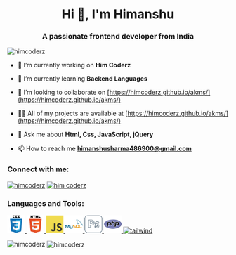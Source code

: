 <h1 align="center">Hi 👋, I'm Himanshu</h1>
<h3 align="center">A passionate frontend developer from India</h3>

<p align="left"> <img src="https://komarev.com/ghpvc/?username=himanshu4869&label=Profile%20views&color=0e75b6&style=flat" alt="himcoderz" /> </p>

- 🔭 I’m currently working on **Him Coderz**

- 🌱 I’m currently learning **Backend Languages**

- 👯 I’m looking to collaborate on [https://himcoderz.github.io/akms/](https://himcoderz.github.io/akms/)

- 👨‍💻 All of my projects are available at [https://himcoderz.github.io/akms/](https://himcoderz.github.io/akms/)

- 💬 Ask me about **Html, Css, JavaScript, jQuery**

- 📫 How to reach me **himanshusharma486900@gmail.com**

<h3 align="left">Connect with me:</h3>
<p align="left">
<a href="https://instagram.com/himcoderz" target="blank"><img align="center" src="https://raw.githubusercontent.com/rahuldkjain/github-profile-readme-generator/master/src/images/icons/Social/instagram.svg" alt="himcoderz" height="30" width="40" /></a>
<a href="https://youtube.com/@himcoderz?si=J-wgrVUutE7PepWq" target="blank"><img align="center" src="https://raw.githubusercontent.com/rahuldkjain/github-profile-readme-generator/master/src/images/icons/Social/youtube.svg" alt="him coderz" height="30" width="40" /></a>
</p>

<h3 align="left">Languages and Tools:</h3>
<p align="left"> <a href="https://www.w3schools.com/css/" target="_blank" rel="noreferrer"> <img src="https://raw.githubusercontent.com/devicons/devicon/master/icons/css3/css3-original-wordmark.svg" alt="css3" width="40" height="40"/> </a> <a href="https://www.w3.org/html/" target="_blank" rel="noreferrer"> <img src="https://raw.githubusercontent.com/devicons/devicon/master/icons/html5/html5-original-wordmark.svg" alt="html5" width="40" height="40"/> </a> <a href="https://developer.mozilla.org/en-US/docs/Web/JavaScript" target="_blank" rel="noreferrer"> <img src="https://raw.githubusercontent.com/devicons/devicon/master/icons/javascript/javascript-original.svg" alt="javascript" width="40" height="40"/> </a> <a href="https://www.mysql.com/" target="_blank" rel="noreferrer"> <img src="https://raw.githubusercontent.com/devicons/devicon/master/icons/mysql/mysql-original-wordmark.svg" alt="mysql" width="40" height="40"/> </a> <a href="https://www.photoshop.com/en" target="_blank" rel="noreferrer"> <img src="https://raw.githubusercontent.com/devicons/devicon/master/icons/photoshop/photoshop-line.svg" alt="photoshop" width="40" height="40"/> </a> <a href="https://www.php.net" target="_blank" rel="noreferrer"> <img src="https://raw.githubusercontent.com/devicons/devicon/master/icons/php/php-original.svg" alt="php" width="40" height="40"/> </a> <a href="https://tailwindcss.com/" target="_blank" rel="noreferrer"> <img src="https://www.vectorlogo.zone/logos/tailwindcss/tailwindcss-icon.svg" alt="tailwind" width="40" height="40"/> </a> </p>

<p><img align="left" src="https://github-readme-stats.vercel.app/api/top-langs?username=himcoderz&show_icons=true&locale=en&layout=compact" alt="himcoderz" /></p>

<p>&nbsp;<img align="center" src="https://github-readme-stats.vercel.app/api?username=himcoderz&show_icons=true&locale=en" alt="himcoderz" /></p>
